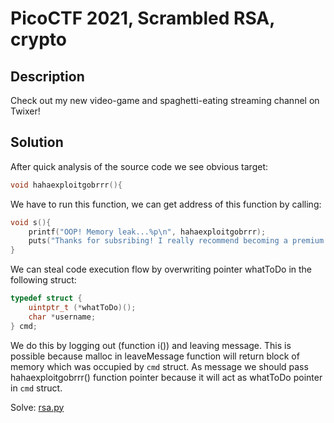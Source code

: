 # PicoCTF 2021, Scrambled RSA, crypto

## Description
Check out my new video-game and spaghetti-eating streaming channel on Twixer!

## Solution

After quick analysis of the source code we see obvious target:
```c
void hahaexploitgobrrr(){
```

We have to run this function, we can get address of this function by calling:
```c
void s(){
 	printf("OOP! Memory leak...%p\n", hahaexploitgobrrr);
 	puts("Thanks for subsribing! I really recommend becoming a premium member!");
}
```

We can steal code execution flow by overwriting pointer whatToDo in the following struct:

```c
typedef struct {
	uintptr_t (*whatToDo)();
	char *username;
} cmd;
```

We do this by logging out (function i()) and leaving message. This is possible because malloc in leaveMessage function will return block of memory which was occupied by `cmd` struct. As message we should pass hahaexploitgobrrr() function pointer because it will act as whatToDo pointer in `cmd` struct.


Solve: [rsa.py](./rsa.py)

